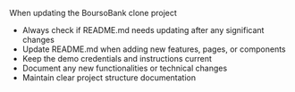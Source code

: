 When updating the BoursoBank clone project
- Always check if README.md needs updating after any significant changes
- Update README.md when adding new features, pages, or components
- Keep the demo credentials and instructions current
- Document any new functionalities or technical changes
- Maintain clear project structure documentation